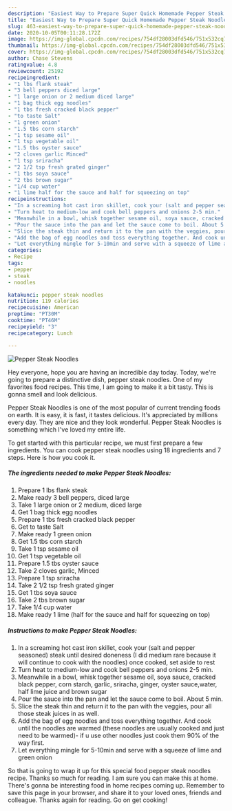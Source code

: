 ```yaml
---
description: "Easiest Way to Prepare Super Quick Homemade Pepper Steak Noodles"
title: "Easiest Way to Prepare Super Quick Homemade Pepper Steak Noodles"
slug: 463-easiest-way-to-prepare-super-quick-homemade-pepper-steak-noodles
date: 2020-10-05T00:11:28.172Z
image: https://img-global.cpcdn.com/recipes/754df28003dfd546/751x532cq70/pepper-steak-noodles-recipe-main-photo.jpg
thumbnail: https://img-global.cpcdn.com/recipes/754df28003dfd546/751x532cq70/pepper-steak-noodles-recipe-main-photo.jpg
cover: https://img-global.cpcdn.com/recipes/754df28003dfd546/751x532cq70/pepper-steak-noodles-recipe-main-photo.jpg
author: Chase Stevens
ratingvalue: 4.8
reviewcount: 25192
recipeingredient:
- "1 lbs flank steak"
- "3 bell peppers diced large"
- "1 large onion or 2 medium diced large"
- "1 bag thick egg noodles"
- "1 tbs fresh cracked black pepper"
- "to taste Salt"
- "1 green onion"
- "1.5 tbs corn starch"
- "1 tsp sesame oil"
- "1 tsp vegetable oil"
- "1.5 tbs oyster sauce"
- "2 cloves garlic Minced"
- "1 tsp sriracha"
- "2 1/2 tsp fresh grated ginger"
- "1 tbs soya sauce"
- "2 tbs brown sugar"
- "1/4 cup water"
- "1 lime half for the sauce and half for squeezing on top"
recipeinstructions:
- "In a screaming hot cast iron skillet, cook your (salt and pepper seasoned) steak until desired doneness (I did medium rare because it will continue to cook with the noodles) once cooked, set aside to rest"
- "Turn heat to medium-low and cook bell peppers and onions 2-5 min."
- "Meanwhile in a bowl, whisk together sesame oil, soya sauce, cracked black pepper, corn starch, garlic, sriracha, ginger, oyster sauce,water, half lime juice and brown sugar"
- "Pour the sauce into the pan and let the sauce come to boil. About 5 min."
- "Slice the steak thin and return it to the pan with the veggies, pour all those steak juices in as well."
- "Add the bag of egg noodles and toss everything together. And cook until the noodles are warmed (these noodles are usually cooked and just need to be warmed)- if u use other noodles just cook them 90% of the way first."
- "Let everything mingle for 5-10min and serve with a squeeze of lime and green onion"
categories:
- Recipe
tags:
- pepper
- steak
- noodles

katakunci: pepper steak noodles 
nutrition: 119 calories
recipecuisine: American
preptime: "PT30M"
cooktime: "PT46M"
recipeyield: "3"
recipecategory: Lunch

---
```



![Pepper Steak Noodles](https://img-global.cpcdn.com/recipes/754df28003dfd546/751x532cq70/pepper-steak-noodles-recipe-main-photo.jpg)

Hey everyone, hope you are having an incredible day today. Today, we're going to prepare a distinctive dish, pepper steak noodles. One of my favorites food recipes. This time, I am going to make it a bit tasty. This is gonna smell and look delicious.



Pepper Steak Noodles is one of the most popular of current trending foods on earth. It is easy, it is fast, it tastes delicious. It's appreciated by millions every day. They are nice and they look wonderful. Pepper Steak Noodles is something which I've loved my entire life.


To get started with this particular recipe, we must first prepare a few ingredients. You can cook pepper steak noodles using 18 ingredients and 7 steps. Here is how you cook it.

<!--inarticleads1-->

##### The ingredients needed to make Pepper Steak Noodles:

1. Prepare 1 lbs flank steak
1. Make ready 3 bell peppers, diced large
1. Take 1 large onion or 2 medium, diced large
1. Get 1 bag thick egg noodles
1. Prepare 1 tbs fresh cracked black pepper
1. Get to taste Salt
1. Make ready 1 green onion
1. Get 1.5 tbs corn starch
1. Take 1 tsp sesame oil
1. Get 1 tsp vegetable oil
1. Prepare 1.5 tbs oyster sauce
1. Take 2 cloves garlic, Minced
1. Prepare 1 tsp sriracha
1. Take 2 1/2 tsp fresh grated ginger
1. Get 1 tbs soya sauce
1. Take 2 tbs brown sugar
1. Take 1/4 cup water
1. Make ready 1 lime (half for the sauce and half for squeezing on top)




<!--inarticleads2-->

##### Instructions to make Pepper Steak Noodles:

1. In a screaming hot cast iron skillet, cook your (salt and pepper seasoned) steak until desired doneness (I did medium rare because it will continue to cook with the noodles) once cooked, set aside to rest
1. Turn heat to medium-low and cook bell peppers and onions 2-5 min.
1. Meanwhile in a bowl, whisk together sesame oil, soya sauce, cracked black pepper, corn starch, garlic, sriracha, ginger, oyster sauce,water, half lime juice and brown sugar
1. Pour the sauce into the pan and let the sauce come to boil. About 5 min.
1. Slice the steak thin and return it to the pan with the veggies, pour all those steak juices in as well.
1. Add the bag of egg noodles and toss everything together. And cook until the noodles are warmed (these noodles are usually cooked and just need to be warmed)- if u use other noodles just cook them 90% of the way first.
1. Let everything mingle for 5-10min and serve with a squeeze of lime and green onion




So that is going to wrap it up for this special food pepper steak noodles recipe. Thanks so much for reading. I am sure you can make this at home. There's gonna be interesting food in home recipes coming up. Remember to save this page in your browser, and share it to your loved ones, friends and colleague. Thanks again for reading. Go on get cooking!
